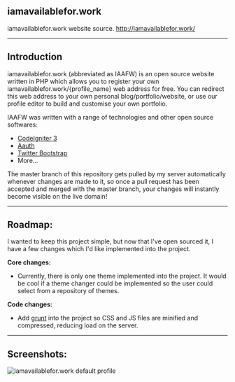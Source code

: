**iamavailablefor.work**
--------------------

iamavailablefor.work website source.
http://iamavailablefor.work/

----------

**Introduction**
----------------

iamavailablefor.work (abbreviated as IAAFW) is an open source website written in PHP which allows you to register your own iamavailablefor.work/{profile_name} web address for free. You can redirect this web address to your own personal blog/portfolio/website, or use our profile editor to build and customise your own portfolio.

IAAFW was written with a range of technologies and other open source softwares:

+ [CodeIgniter 3](https://github.com/bcit-ci/CodeIgniter/)
+ [Aauth](https://github.com/emreakay/CodeIgniter-Aauth/)
+ [Twitter Bootstrap](https://github.com/twbs/bootstrap)
+ More...

The master branch of this repository gets pulled by my server automatically whenever changes are made to it, so once a pull request has been accepted and merged with the master branch, your changes will instantly become visible on the live domain!

------------

**Roadmap:**
------------

I wanted to keep this project simple, but now that I've open sourced it, I have a few changes which I'd like implemented into the project.

**Core changes:**

 - Currently, there is only one theme implemented into the project. It would be cool if a theme changer could be implemented so the user could select from a repository of themes.

**Code changes:**

 - Add [grunt](http://gruntjs.com/) into the project so CSS and JS files are minified and compressed, reducing load on the server.

------------

**Screenshots:**
------------

![iamavailablefor.work default profile](https://lh3.googleusercontent.com/eezqylPDnvcj_bZ78n-Tk9n7PG4DUORKf_dhvoNII0g=w204-h656-no)

